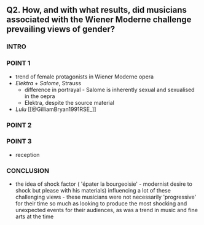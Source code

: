 ## Q2. How, and with what results, did musicians associated with the Wiener Moderne challenge prevailing views of gender?

### INTRO

### POINT 1  
- trend of female protagonists in Wiener Moderne opera
- *Elektra* + *Salome*, Strauss
	- difference in portrayal - Salome is inherently sexual and sexualised in the oepra
	- Elektra, despite the source material
- *Lulu*
[[@GilliamBryan1991RSE_]]

### POINT 2


### POINT 3
- reception

### CONCLUSION
- the idea of shock factor ( 'épater la bourgeoisie' - modernist desire to shock but please with his materials) influencing a lot of these challenging views - these musicians were not necessarily 'progressive' for their time so much as looking to produce the most shocking and unexpected events for their audiences, as was a trend in music and fine arts at the time

